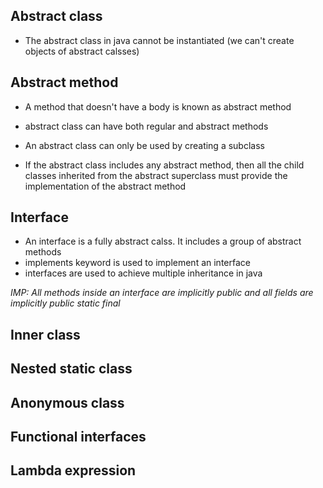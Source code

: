 ## Abstract class
- The abstract class in java cannot be instantiated (we can't create objects of abstract calsses)

## Abstract method
- A method that doesn't have a body is known as abstract method

- abstract class can have both regular and abstract methods
- An abstract class can only be used by creating a subclass
- If the abstract class includes any abstract method, then all the child classes inherited from the abstract superclass must provide the implementation of the abstract method

## Interface
- An interface is a fully abstract calss. It includes a group of abstract methods
- implements keyword is used to implement an interface
- interfaces are used to achieve multiple inheritance in java

_IMP: All methods inside an interface are implicitly public and all fields are implicitly public static final_

## Inner class 

## Nested static class

## Anonymous class

## Functional interfaces

## Lambda expression
